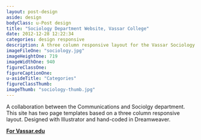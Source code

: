 ```yaml
---
layout: post-design
aside: design
bodyClass: u-Post design
title: "Sociology Department Website, Vassar College"
date: 2012-12-28 12:22:34
categories: design responsive
description: A three column responsive layout for the Vassar Sociology department
imageFileOne: "sociology.jpg"
imageHeightOne: 719
imageWidthOne: 940
figureClassOne:
figureCaptionOne:
u-asideTitle: "Categories"
figureClassThumb:
imageThumb: "sociology-thumb.jpg"
---
```


A collaboration between the Communications and Sociolgy department. This site has two page templates based on a three column responsive layout. Designed with Illustrator and hand-coded in Dreamweaver.

[<b class="u-pageLink--external">For Vassar.edu</b>](http://sociology.vassar.edu "For Vassar.edu")
